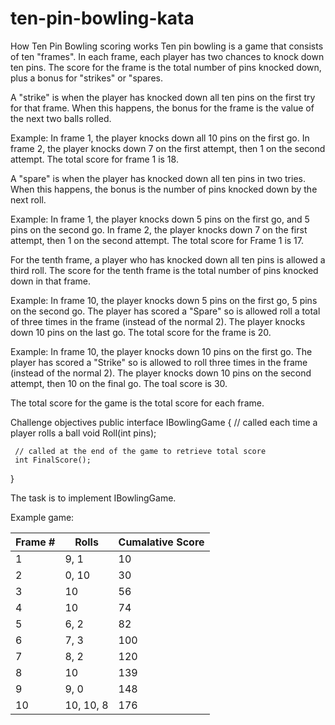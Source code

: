 # ten-pin-bowling-kata

How Ten Pin Bowling scoring works
Ten pin bowling is a game that consists of ten "frames". In each frame, each player has two chances to knock down ten pins. The score for the frame is the total number of pins knocked down, plus a bonus for "strikes" or "spares.

A "strike" is when the player has knocked down all ten pins on the first try for that frame. When this happens, the bonus for the frame is the value of the next two balls rolled.

Example: In frame 1, the player knocks down all 10 pins on the first go. In frame 2, the player knocks down 7 on the first attempt, then 1 on the second attempt. The total score for frame 1 is 18.

A "spare" is when the player has knocked down all ten pins in two tries. When this happens, the bonus is the number of pins knocked down by the next roll.

Example: In frame 1, the player knocks down 5 pins on the first go, and 5 pins on the second go. In frame 2, the player knocks down 7 on the first attempt, then 1 on the second attempt. The total score for Frame 1 is 17.

For the tenth frame, a player who has knocked down all ten pins is allowed a third roll. The score for the tenth frame is the total number of pins knocked down in that frame.

Example: In frame 10, the player knocks down 5 pins on the first go, 5 pins on the second go. The player has scored a "Spare" so is allowed roll a total of three times in the frame (instead of the normal 2). The player knocks down 10 pins on the last go. The total score for the frame is 20.

Example: In frame 10, the player knocks down 10 pins on the first go. The player has scored a "Strike" so is allowed to roll three times in the frame (instead of the normal 2). The player knocks down 10 pins on the second attempt, then 10 on the final go. The toal score is 30.

The total score for the game is the total score for each frame.

Challenge objectives
public interface IBowlingGame 
{
     // called each time a player rolls a ball
     void Roll(int pins);

     // called at the end of the game to retrieve total score
     int FinalScore();
}

The task is to implement IBowlingGame.

Example game:

Frame # | Rolls | Cumalative Score
--------|-------|------
1       | 9, 1  | 10
2       | 0, 10 | 30
3       | 10    | 56
4       | 10    | 74
5       | 6, 2  | 82
6       | 7, 3  | 100
7       | 8, 2  | 120
8       | 10    | 139
9       | 9, 0  | 148
10      | 10, 10, 8 | 176 
